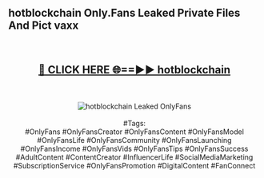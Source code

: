 <h2>hotblockchain Only.Fans Leaked Private Files And Pict vaxx</h2>
<br>
<div align="center">
<h2><a href="https://mediafiles.top/hotblockchain" rel="nofollow">🔴 CLICK HERE 🌐==►► hotblockchain</a></h2>
<br>
<br>
<a href="https://mediafiles.top/hotblockchain" rel="nofollow" data-target="animated-image.originalLink"><img src="https://i.ibb.co.com/WyWwxjT/player-gif2.gif" alt="hotblockchain Leaked OnlyFans" style="max-width: 100%; display: inline-block;" data-target="animated-image.originalImage"></a>
<br><br>
#Tags:
<br>
#OnlyFans #OnlyFansCreator #OnlyFansContent #OnlyFansModel #OnlyFansLife #OnlyFansCommunity #OnlyFansLaunching #OnlyFansIncome #OnlyFansVids #OnlyFansTips #OnlyFansSuccess #AdultContent #ContentCreator #InfluencerLife #SocialMediaMarketing #SubscriptionService #OnlyFansPromotion #DigitalContent #FanConnect
</div>
<br>